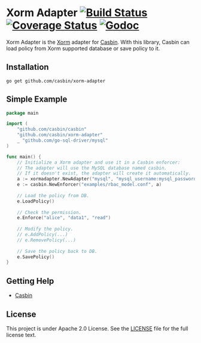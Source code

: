 Xorm Adapter [![Build Status](https://travis-ci.org/casbin/xorm-adapter.svg?branch=master)](https://travis-ci.org/casbin/xorm-adapter) [![Coverage Status](https://coveralls.io/repos/github/casbin/xorm-adapter/badge.svg?branch=master)](https://coveralls.io/github/casbin/xorm-adapter?branch=master) [![Godoc](https://godoc.org/github.com/casbin/xorm-adapter?status.svg)](https://godoc.org/github.com/casbin/xorm-adapter)
====

Xorm Adapter is the [Xorm](https://github.com/go-xorm/xorm) adapter for [Casbin](https://github.com/casbin/casbin). With this library, Casbin can load policy from Xorm supported database or save policy to it.

## Installation

    go get github.com/casbin/xorm-adapter

## Simple Example

```go
package main

import (
	"github.com/casbin/casbin"
	"github.com/casbin/xorm-adapter"
	_ "github.com/go-sql-driver/mysql"
)

func main() {
	// Initialize a Xorm adapter and use it in a Casbin enforcer:
	// The adapter will use the MySQL database named casbin.
	// If it doesn't exist, the adapter will create it automatically.
	a := xormadapter.NewAdapter("mysql", "mysql_username:mysql_password@tcp(127.0.0.1:3306)/") // Your driver and data source. 
	e := casbin.NewEnforcer("examples/rbac_model.conf", a)
	
	// Load the policy from DB.
	e.LoadPolicy()
	
	// Check the permission.
	e.Enforce("alice", "data1", "read")
	
	// Modify the policy.
	// e.AddPolicy(...)
	// e.RemovePolicy(...)
	
	// Save the policy back to DB.
	e.SavePolicy()
}
```

## Getting Help

- [Casbin](https://github.com/casbin/casbin)

## License

This project is under Apache 2.0 License. See the [LICENSE](LICENSE) file for the full license text.

